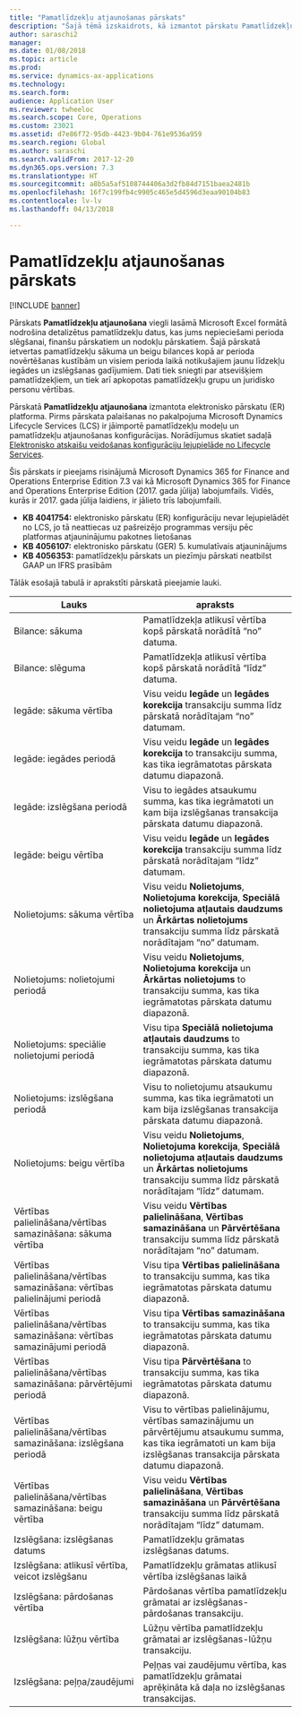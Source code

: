 ```yaml
---
title: "Pamatlīdzekļu atjaunošanas pārskats"
description: "Šajā tēmā izskaidrots, kā izmantot pārskatu Pamatlīdzekļu atjaunošana."
author: saraschi2
manager: 
ms.date: 01/08/2018
ms.topic: article
ms.prod: 
ms.service: dynamics-ax-applications
ms.technology: 
ms.search.form: 
audience: Application User
ms.reviewer: twheeloc
ms.search.scope: Core, Operations
ms.custom: 23021
ms.assetid: d7e86f72-95db-4423-9b04-761e9536a959
ms.search.region: Global
ms.author: saraschi
ms.search.validFrom: 2017-12-20
ms.dyn365.ops.version: 7.3
ms.translationtype: HT
ms.sourcegitcommit: a8b5a5af5108744406a3d2fb84d7151baea2481b
ms.openlocfilehash: 16f7c199fb4c9905c465e5d4596d3eaa90104b83
ms.contentlocale: lv-lv
ms.lasthandoff: 04/13/2018

---
```

# <a name="fixed-assets-roll-forward-report"></a>Pamatlīdzekļu atjaunošanas pārskats

[!INCLUDE [banner](../includes/banner.md)]

Pārskats **Pamatlīdzekļu atjaunošana** viegli lasāmā Microsoft Excel formātā nodrošina detalizētus pamatlīdzekļu datus, kas jums nepieciešami perioda slēgšanai, finanšu pārskatiem un nodokļu pārskatiem. Šajā pārskatā ietvertas pamatlīdzekļu sākuma un beigu bilances kopā ar perioda novērtēšanas kustībām un visiem perioda laikā notikušajiem jaunu līdzekļu iegādes un izslēgšanas gadījumiem. Dati tiek sniegti par atsevišķiem pamatlīdzekļiem, un tiek arī apkopotas pamatlīdzekļu grupu un juridisko personu vērtības.

Pārskatā **Pamatlīdzekļu atjaunošana** izmantota elektronisko pārskatu (ER) platforma. Pirms pārskata palaišanas no pakalpojuma Microsoft Dynamics Lifecycle Services (LCS) ir jāimportē pamatlīdzekļu modeļu un pamatlīdzekļu atjaunošanas konfigurācijas. Norādījumus skatiet sadaļā [Elektronisko atskaišu veidošanas konfigurāciju lejupielāde no Lifecycle Services](https://docs.microsoft.com/en-us/dynamics365/unified-operations/dev-itpro/analytics/download-electronic-reporting-configuration-lcs).

Šis pārskats ir pieejams risinājumā Microsoft Dynamics 365 for Finance and Operations Enterprise Edition 7.3 vai kā Microsoft Dynamics 365 for Finance and Operations Enterprise Edition (2017. gada jūlija) labojumfails. Vidēs, kurās ir 2017. gada jūlija laidiens, ir jālieto trīs labojumfaili.

- **KB 4041754:** elektronisko pārskatu (ER) konfigurāciju nevar lejupielādēt no LCS, jo tā neattiecas uz pašreizējo programmas versiju pēc platformas atjauninājumu pakotnes lietošanas
- **KB 4056107:** elektronisko pārskatu (GER) 5. kumulatīvais atjauninājums
- **KB 4056353:** pamatlīdzekļu pārskats un piezīmju pārskati neatbilst GAAP un IFRS prasībām

Tālāk esošajā tabulā ir aprakstīti pārskatā pieejamie lauki.


|                    Lauks                    |                                                                                                                                apraksts                                                                                                                                |
|---------------------------------------------|---------------------------------------------------------------------------------------------------------------------------------------------------------------------------------------------------------------------------------------------------------------------------|
|              Bilance: sākuma              |                                                                                           Pamatlīdzekļa atlikusī vērtība kopš pārskatā norādītā “no” datuma.                                                                                           |
|              Bilance: slēguma              |                                                                                            Pamatlīdzekļa atlikusī vērtība kopš pārskatā norādītā “līdz” datuma.                                                                                            |
|         Iegāde: sākuma vērtība         |                                                 Visu veidu <strong>Iegāde</strong> un <strong>Iegādes korekcija</strong> transakciju summa līdz pārskatā norādītajam “no” datumam.                                                  |
|      Iegāde: iegādes periodā      |                                                 Visu veidu <strong>Iegāde</strong> un <strong>Iegādes korekcija</strong> to transakciju summa, kas tika iegrāmatotas pārskata datumu diapazonā.                                                  |
|       Iegāde: izslēgšana periodā        |                                                                        Visu to iegādes atsaukumu summa, kas tika iegrāmatoti un kam bija izslēgšanas transakcija pārskata datumu diapazonā.                                                                        |
|         Iegāde: beigu vērtība         |                                                  Visu veidu <strong>Iegāde</strong> un <strong>Iegādes korekcija</strong> transakciju summa līdz pārskatā norādītajam “līdz” datumam.                                                   |
|        Nolietojums: sākuma vērtība         | Visu veidu <strong>Nolietojums</strong>, <strong>Nolietojuma korekcija</strong>, <strong>Speciālā nolietojuma atļautais daudzums</strong> un <strong>Ārkārtas nolietojums</strong> transakciju summa līdz pārskatā norādītajam “no” datumam. |
|     Nolietojums: nolietojumi periodā     |                         Visu veidu <strong>Nolietojums</strong>, <strong>Nolietojuma korekcija</strong> un <strong>Ārkārtas nolietojums</strong> to transakciju summa, kas tika iegrāmatotas pārskata datumu diapazonā.                          |
| Nolietojums: speciālie nolietojumi periodā |                                                              Visu tipa <strong>Speciālā nolietojuma atļautais daudzums</strong> to transakciju summa, kas tika iegrāmatotas pārskata datumu diapazonā.                                                               |
|       Nolietojums: izslēgšana periodā       |                                                                       Visu to nolietojumu atsaukumu summa, kas tika iegrāmatoti un kam bija izslēgšanas transakcija pārskata datumu diapazonā.                                                                        |
|        Nolietojums: beigu vērtība         |  Visu veidu <strong>Nolietojums</strong>, <strong>Nolietojuma korekcija</strong>, <strong>Speciālā nolietojuma atļautais daudzums</strong> un <strong>Ārkārtas nolietojums</strong> transakciju summa līdz pārskatā norādītajam “līdz” datumam.  |
|    Vērtības palielināšana/vērtības samazināšana: sākuma vērtība     |                              Visu veidu <strong>Vērtības palielināšana</strong>, <strong>Vērtības samazināšana</strong> un <strong>Pārvērtēšana</strong> transakciju summa līdz pārskatā norādītajam “no” datumam.                               |
|   Vērtības palielināšana/vērtības samazināšana: vērtības palielinājumi periodā   |                                                                    Visu tipa <strong>Vērtības palielināšana</strong> to transakciju summa, kas tika iegrāmatotas pārskata datumu diapazonā.                                                                    |
|  Vērtības palielināšana/vērtības samazināšana: vērtības samazinājumi periodā  |                                                                   Visu tipa <strong>Vērtības samazināšana</strong> to transakciju summa, kas tika iegrāmatotas pārskata datumu diapazonā.                                                                   |
| Vērtības palielināšana/vērtības samazināšana: pārvērtējumi periodā  |                                                                        Visu tipa <strong>Pārvērtēšana</strong> to transakciju summa, kas tika iegrāmatotas pārskata datumu diapazonā.                                                                        |
|   Vērtības palielināšana/vērtības samazināšana: izslēgšana periodā   |                                                           Visu to vērtības palielinājumu, vērtības samazinājumu un pārvērtējumu atsaukumu summa, kas tika iegrāmatoti un kam bija izslēgšanas transakcija pārskata datumu diapazonā.                                                           |
|    Vērtības palielināšana/vērtības samazināšana: beigu vērtība     |                               Visu veidu <strong>Vērtības palielināšana</strong>, <strong>Vērtības samazināšana</strong> un <strong>Pārvērtēšana</strong> transakciju summa līdz pārskatā norādītajam “līdz” datumam.                                |
|          Izslēgšana: izslēgšanas datums           |                                                                                                                Pamatlīdzekļu grāmatas izslēgšanas datums.                                                                                                                |
|    Izslēgšana: atlikusī vērtība, veicot izslēgšanu    |                                                                                                    Pamatlīdzekļu grāmatas atlikusī vērtība izslēgšanas laikā                                                                                                    |
|            Izslēgšana: pārdošanas vērtība            |                                                                                               Pārdošanas vērtība pamatlīdzekļu grāmatai ar izslēgšanas-pārdošanas transakciju.                                                                                                |
|           Izslēgšana: lūžņu vērtība            |                                                                                               Lūžņu vērtība pamatlīdzekļu grāmatai ar izslēgšanas-lūžņu transakciju.                                                                                               |
|           Izslēgšana: peļņa/zaudējumi            |                                                                                 Peļņas vai zaudējumu vērtība, kas pamatlīdzekļu grāmatai aprēķināta kā daļa no izslēgšanas transakcijas.                                                                                 |


